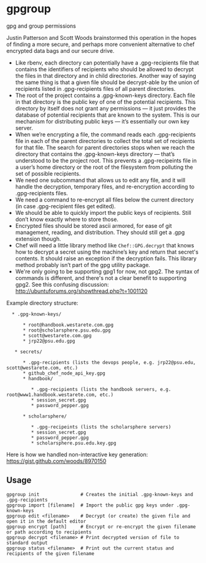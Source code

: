 gpgroup
=======

gpg and group permissions

Justin Patterson and Scott Woods brainstormed this operation in the hopes of finding a more secure, and perhaps more convenient alternative to chef encrypted data bags and our secure drive.

- Like rbenv, each directory can potentially have a .gpg-recipients file that contains the identifiers of recipients who should be allowed to decrypt the files in that directory and in child directories. Another way of saying the same thing is that a given file should be decrypt-able by the union of recipients listed in .gpg-recipients files of all parent directories.
- The root of the project contains a .gpg-known-keys directory. Each file in that directory is the public key of one of the potential recipients. This directory by itself does not grant any permissions — it just provides the database of potential recipients that are known to the system. This is our mechanism for distributing public keys — it’s essentially our own key server.
- When we’re encrypting a file, the command reads each .gpg-recipients file in each of the parent directories to collect the total set of recipients for that file. The search for parent directories stops when we reach the directory that contains the .gpg-known-keys directory — that’s understood to be the project root. This prevents a .gpg-recipeints file in a user’s home directory or the root of the filesystem from polluting the set of possible recipients.
- We need one subcommand that allows us to edit any file, and it will handle the decryption, temporary files, and re-encryption according to .gpg-recipients files.
- We need a command to re-encrypt all files below the current directory (in case .gpg-recipient files get edited).
- We should be able to quickly import the public keys of recipients. Still don’t know exactly where to store those.
- Encrypted files should be stored ascii armored, for ease of git management, reading, and distribution. They should still get a .gpg extension though.
- Chef will need a little library method like `Chef::GPG.decrypt` that knows how to decrypt a secret using the machine’s key and return that secret's contents. It should raise an exception if the decryption fails. This library method probably isn’t part of the gpg utility package.
- We're only going to be supporting gpg1 for now, not gpg2. The syntax of commands is different, and there's not a clear benefit to supporting gpg2. See this confusing discussion: http://ubuntuforums.org/showthread.php?t=1001120

Example directory structure:

```
  * .gpg-known-keys/

      * root@handbook.westarete.com.gpg
      * root@scholarsphere.psu.edu.gpg
      * scott@westarete.com.gpg
      * jrp22@psu.edu.gpg

   * secrets/

      * .gpg-recipients (lists the devops people, e.g. jrp22@psu.edu, scott@westarete.com, etc.) 
      * github_chef_node_api_key.gpg
      * handbook/

         * .gpg-recipients (lists the handbook servers, e.g. root@www1.handbook.westarete.com, etc.)
         * session_secret.gpg
         * password_pepper.gpg

      * scholarsphere/

         * .gpg-recipeints (lists the scholarsphere servers)
         * session_secret.gpg
         * password_pepper.gpg
         * scholarsphere.psu.edu.key.gpg
```

Here is how we handled non-interactive key generation: https://gist.github.com/woods/8970150 

## Usage

    gpgroup init               # Creates the initial .gpg-known-keys and .gpg-recipients
    gpgroup import [filename]  # Import the public gpg keys under .gpg-known-keys
    gpgroup edit <filename>    # Decrypt (or create) the given file and open it in the default editor
    gpgroup encrypt [path]     # Encrypt or re-encrypt the given filename or path according to recipients
    gpgroup decrypt <filename> # Print decrypted version of file to standard output
    gpgroup status <filename>  # Print out the current status and recipients of the given filename
